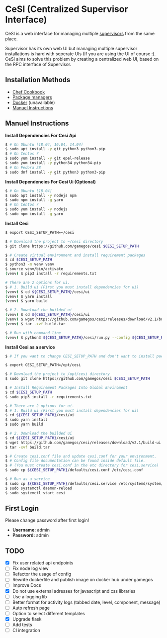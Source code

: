 # CeSI (Centralized Supervisor Interface)

CeSI is a web interface for managing multiple [supervisors][1] from the same
place.

Supervisor has its own web UI but managing multiple supervisor installations is
hard with seperate UIs (If you are using the UI of course :). CeSI aims to solve
this problem by creating a centralized web UI, based on the RPC interface of
Supervisor.

## Installation Methods

- [Chef Cookbook][2]
- [Package managers][3]
- [Docker][4] (unavailable)
- [Manuel Instructions](#manuel-instructions)

## Manuel Instructions

**Install Dependencies For Cesi Api**

```bash
$ # On Ubuntu [18.04, 16.04, 14.04]
$ sudo apt install -y git python3 python3-pip
$ # On Centos 7
$ sudo yum install -y git epel-release
$ sudo yum install -y python34 python34-pip
$ # On Fedora 28
$ sudo dnf install -y git python3 python3-pip
```

**Install Dependencies For Cesi Ui (Optional)**

```bash
$ # On Ubuntu [18.04]
$ sudo apt install -y nodejs npm
$ sudo npm install -g yarn
$ # On Centos 7
$ sudo yum install -y nodejs
$ sudo npm install -g yarn
```

**Install Cesi**

```bash
$ export CESI_SETUP_PATH=~/cesi

$ # Download the project to ~/cesi directory
$ git clone https://github.com/gamegos/cesi $CESI_SETUP_PATH

$ # Create virtual environment and install requirement packages
$ cd $CESI_SETUP_PATH
$ python3 -m venv venv
$ source venv/bin/activate
(venv) $ pip3 install -r requirements.txt

# There are 2 options for ui.
$ # 1. Build ui (First you must install dependencies for ui)
(venv) $ cd ${CESI_SETUP_PATH}/cesi/ui
(venv) $ yarn install
(venv) $ yarn build

$ # 2. Download the builded ui
(venv) $ cd ${CESI_SETUP_PATH}/cesi/ui
(venv) $ wget https://github.com/gamegos/cesi/releases/download/v2.1/build-ui.tar -O build.tar
(venv) $ tar -xvf build.tar

$ # Run with command line
(venv) $ python3 ${CESI_SETUP_PATH}/cesi/run.py --config ${CESI_SETUP_PATH}/defaults/cesi.conf
```

**Install Cesi as a service**

```bash
$ # If you want to change CESI_SETUP_PATH and don't want to install packages globally, you must change the configurations in the cesi.service file.

$ export CESI_SETUP_PATH=/opt/cesi

$ # Download the project to /opt/cesi directory
$ sudo git clone https://github.com/gamegos/cesi $CESI_SETUP_PATH

$ # Install Requirement Packages Into Global Enviroment
$ cd $CESI_SETUP_PATH
$ sudo pip3 install -r requirements.txt

$ # There are 2 options for ui.
$ # 1. Build ui (First you must install dependencies for ui)
$ cd ${CESI_SETUP_PATH}/cesi/ui
$ sudo yarn install
$ sudo yarn build

$ # 2. Download the builded ui
$ cd ${CESI_SETUP_PATH}/cesi/ui
$ wget https://github.com/gamegos/cesi/releases/download/v2.1/build-ui.tar -O build.tar
$ tar -xvf build.tar

$ # Create cesi.conf file and update cesi.conf for your environment.
$ # Config file documentation can be found inside default file.
$ # (You must create cesi.conf in the etc directory for cesi.service)
$ sudo cp ${CESI_SETUP_PATH}/defaults/cesi.conf /etc/cesi.conf

$ # Run as a service
$ sudo cp ${CESI_SETUP_PATH}/defaults/cesi.service /etc/systemd/system/cesi.service
$ sudo systemctl daemon-reload
$ sudo systemctl start cesi
```

## First Login

Please change password after first login!

- **Username:** admin
- **Password:** admin

## TODO

- [x] Fix user related api endpoints
- [ ] Fix node log view
- [ ] Refactor the usage of config
- [ ] Rewrite dockerfile and publish image on docker hub under gamegos
- [ ] Improve Docs
- [x] Do not use external adresses for javascript and css libraries
- [ ] Use a logging lib
- [ ] Better format for activity logs (tabbed date, level, component, message)
- [ ] Auto refresh page
- [ ] Option to select different templates
- [x] Upgrade flask
- [ ] Add tests
- [ ] CI integration

[1]: http://supervisord.org/
[2]: https://github.com/gamegos/cesi-cookbook/
[3]: https://github.com/gamegos/cesi-packaging/
[4]: https://hub.docker.com/r/gamegos/cesi/
